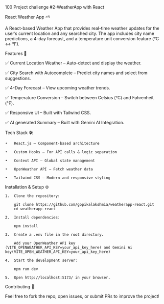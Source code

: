 100 Project challenge #2-WeatherApp with React

React Weather App ⛅

A React-based Weather App that provides real-time weather updates for the user’s current location and any searched city. The app includes city name predictions, a 4-day forecast, and a temperature unit conversion feature (°C ↔ °F).

Features 🚀

✅ Current Location Weather – Auto-detect and display the weather.

✅ City Search with Autocomplete – Predict city names and select from suggestions.

✅ 4-Day Forecast – View upcoming weather trends.

✅ Temperature Conversion – Switch between Celsius (°C) and Fahrenheit (°F).

✅ Responsive UI – Built with Tailwind CSS.

✅ AI generated Summary – Built with Gemini AI Integration.

Tech Stack 🛠

	•	React.js – Component-based architecture
 
	•	Custom Hooks – For API calls & logic separation
 
	•	Context API – Global state management
 
	•	OpenWeather API – Fetch weather data
 
	•	Tailwind CSS – Modern and responsive styling
 

Installation & Setup ⚙️

	1.	Clone the repository:

		git clone https://github.com/gopikalakshmia/weatherapp-react.git
		cd weatherapp-react

	2.	Install dependencies:
 
		npm install

	3.	Create a .env file in the root directory.
 
		Add your OpenWeather API key (VITE_OPENWEATHER_API_KEY=your_api_key_here) and Gemini Ai key(VITE_OPEN_WEATHER_API_KEY=your_api_key_here)

	4.	Start the development server:

		npm run dev
  
	5.	Open http://localhost:5173/ in your browser.
 
Contributing 🤝

Feel free to fork the repo, open issues, or submit PRs to improve the project!

